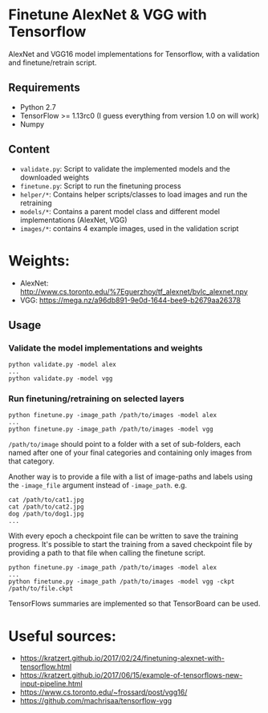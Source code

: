 # Finetune AlexNet & VGG with Tensorflow

AlexNet and VGG16 model implementations for Tensorflow, with a validation and finetune/retrain script.

## Requirements

- Python 2.7
- TensorFlow >= 1.13rc0 (I guess everything from version 1.0 on will work)
- Numpy

## Content

- `validate.py`: Script to validate the implemented models and the downloaded weights 
- `finetune.py`: Script to run the finetuning process
- `helper/*`: Contains helper scripts/classes to load images and run the retraining
- `models/*`: Contains a parent model class and different model implementations (AlexNet, VGG)
- `images/*`: contains 4 example images, used in the validation script

# Weights:
- AlexNet: http://www.cs.toronto.edu/%7Eguerzhoy/tf_alexnet/bvlc_alexnet.npy
- VGG: https://mega.nz/a96db891-9e0d-1644-bee9-b2679aa26378

## Usage

### Validate the model implementations and weights
```
python validate.py -model alex
...
python validate.py -model vgg
```

### Run finetuning/retraining on selected layers
```
python finetune.py -image_path /path/to/images -model alex
...
python finetune.py -image_path /path/to/images -model vgg
```

`/path/to/image` should point to a folder with a set of sub-folders, each named after one of your final categories and containing only images from that category.

Another way is to provide a file with a list of image-paths and labels using the `-image_file` argument instead of `-image_path`. 
e.g.
```
cat /path/to/cat1.jpg
cat /path/to/cat2.jpg
dog /path/to/dog1.jpg
...
```

With every epoch a checkpoint file can be written to save the training progress.
It's possible to start the training from a saved checkpoint file by providing a path to that file when calling the finetune script.
```
python finetune.py -image_path /path/to/images -model alex
...
python finetune.py -image_path /path/to/images -model vgg -ckpt /path/to/file.ckpt
```

TensorFlows summaries are implemented so that TensorBoard can be used.

# Useful sources:
- https://kratzert.github.io/2017/02/24/finetuning-alexnet-with-tensorflow.html
- https://kratzert.github.io/2017/06/15/example-of-tensorflows-new-input-pipeline.html
- https://www.cs.toronto.edu/~frossard/post/vgg16/
- https://github.com/machrisaa/tensorflow-vgg
